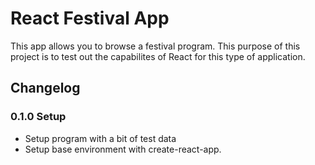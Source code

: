# React Festival App
This app allows you to browse a festival program. 
This purpose of this project is to test out the capabilites of React for this 
type of application.





















## Changelog

### 0.1.0 Setup
* Setup program with a bit of test data
* Setup base environment with create-react-app. 